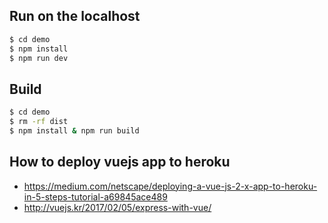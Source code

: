 ## Run on the localhost
```bash
$ cd demo
$ npm install
$ npm run dev
```

## Build
```bash
$ cd demo
$ rm -rf dist
$ npm install & npm run build
```

## How to deploy vuejs app to heroku
* https://medium.com/netscape/deploying-a-vue-js-2-x-app-to-heroku-in-5-steps-tutorial-a69845ace489
* http://vuejs.kr/2017/02/05/express-with-vue/


